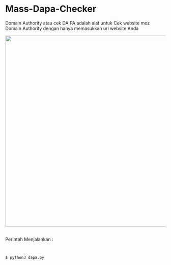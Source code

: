 # Mass-Dapa-Checker
Domain Authority atau cek DA PA adalah alat untuk Cek website moz Domain Authority dengan hanya memasukkan url website Anda


<img src="https://e.top4top.io/p_2740on2kp0.jpg" height="600"/>
<br><br>

Perintah Menjalankan  :
```html


$ python3 dapa.py
